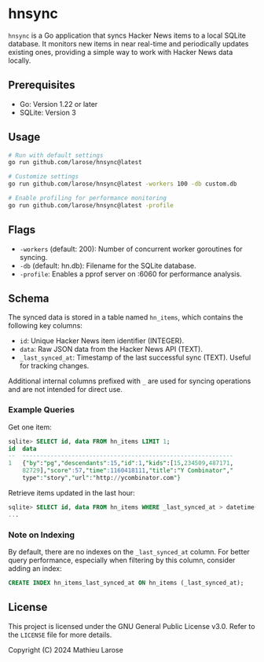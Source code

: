 # hnsync

`hnsync` is a Go application that syncs Hacker News items to a local SQLite database. It monitors new items in near real-time and periodically updates existing ones, providing a simple way to work with Hacker News data locally.

## Prerequisites

- Go: Version 1.22 or later
- SQLite: Version 3

## Usage

```bash
# Run with default settings
go run github.com/larose/hnsync@latest

# Customize settings
go run github.com/larose/hnsync@latest -workers 100 -db custom.db

# Enable profiling for performance monitoring
go run github.com/larose/hnsync@latest -profile
```

## Flags

- `-workers` (default: 200): Number of concurrent worker goroutines for syncing.
- `-db` (default: hn.db): Filename for the SQLite database.
- `-profile`: Enables a pprof server on :6060 for performance analysis.

## Schema

The synced data is stored in a table named `hn_items`, which contains the following key columns:

- `id`: Unique Hacker News item identifier (INTEGER).
- `data`: Raw JSON data from the Hacker News API (TEXT).
- `_last_synced_at`: Timestamp of the last successful sync (TEXT). Useful for tracking changes.

Additional internal columns prefixed with `_` are used for syncing operations and are not intended for direct use.

### Example Queries

Get one item:

```sql
sqlite> SELECT id, data FROM hn_items LIMIT 1;
id  data
--  ------------------------------------------------------------
1   {"by":"pg","descendants":15,"id":1,"kids":[15,234509,487171,
    82729],"score":57,"time":1160418111,"title":"Y Combinator","
    type":"story","url":"http://ycombinator.com"}
```

Retrieve items updated in the last hour:

```sql
sqlite> SELECT id, data FROM hn_items WHERE _last_synced_at > datetime('now', '-1 hour');
...
```

### Note on Indexing

By default, there are no indexes on the `_last_synced_at` column. For better query performance, especially when filtering by this column, consider adding an index:

```sql
CREATE INDEX hn_items_last_synced_at ON hn_items (_last_synced_at);
```

## License

This project is licensed under the GNU General Public License v3.0. Refer to the
`LICENSE` file for more details.

Copyright (C) 2024 Mathieu Larose

